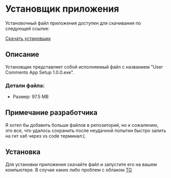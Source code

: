 # Установщик приложения

Установочный файл приложения доступен для скачивания по следующей ссылке:

[Скачать установщик](https://drive.google.com/drive/folders/1cmuszi-MjjY6MbOCbumwXa09zBFIMlBl?usp=drive_link)

## Описание

Установщик представляет собой исполняемый файл с названием "User Comments App Setup 1.0.0.exe".

### Детали файла:

- Размер: 97.5 MB

## Примечание разработчика

Я хотел бы добавить больше файлов в репозиторий, но к сожалению, это все, что удалось сохранить после неудачной попытки быстро залить на гит хаб через vs code терминал:(.

## Установка

Для установки приложения скачайте файл и запустите его на вашем компьютере.
В случае каких либо проблем с облаком [TG](https://t.me/vvd200)

